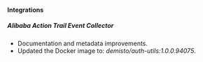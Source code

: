 
#### Integrations

##### Alibaba Action Trail Event Collector

- Documentation and metadata improvements.
- Updated the Docker image to: *demisto/auth-utils:1.0.0.94075*.